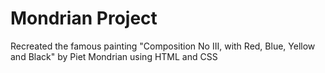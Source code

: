 # Mondrian Project
Recreated the famous painting "Composition No III, with Red, Blue, Yellow and Black" by Piet Mondrian using HTML and CSS


